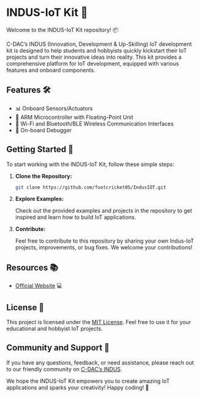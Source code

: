 # INDUS-IoT Kit 🚀

Welcome to the INDUS-IoT Kit repository! 📦

C-DAC’s INDUS (Innovation, Development & Up-Skilling) IoT development kit is designed to help students and hobbyists quickly kickstart their IoT projects and turn their innovative ideas into reality. This kit provides a comprehensive platform for IoT development, equipped with various features and onboard components.

## Features 🛠️

- 📊 Onboard Sensors/Actuators
- 🧠 ARM Microcontroller with Floating-Point Unit
- 📡 Wi-Fi and Bluetooth/BLE Wireless Communication Interfaces
- 🐛 On-board Debugger

## Getting Started 🚀

To start working with the INDUS-IoT Kit, follow these simple steps:

1. **Clone the Repository:**

   ```bash
   git clone https://github.com/footcricket05/IndusIOT.git
   ```

2. **Explore Examples:**

   Check out the provided examples and projects in the repository to get inspired and learn how to build IoT applications.

3. **Contribute:**

   Feel free to contribute to this repository by sharing your own Indus-IoT projects, improvements, or bug fixes. We welcome your contributions!

## Resources 📚

- [Official Website](https://ictgcw2.iotcdac.in/) 💻

## License 📜

This project is licensed under the [MIT License](LICENSE.md). Feel free to use it for your educational and hobbyist IoT projects.

## Community and Support 🤝

If you have any questions, feedback, or need assistance, please reach out to our friendly community on [C-DAC’s INDUS](https://ictgcw2.iotcdac.in/#footer).

We hope the INDUS-IoT Kit empowers you to create amazing IoT applications and sparks your creativity! Happy coding! 🌟
